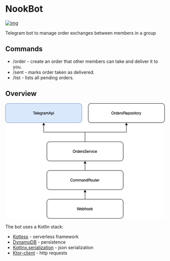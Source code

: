 # NookBot
[![img](https://img.shields.io/badge/telegram-bot-blue)](https://telegram.me/Nookex_bot)

Telegram bot to manage order exchanges between members in a group

## Commands
 - /order - create an order that other members can take and deliver it to you.
 - /sent - marks order taken as delivered.
 - /list - lists all pending orders.

## Overview
![](/img/high-level-design.png)

The bot uses a Kotlin stack:
 - [Kotless](https://github.com/JetBrains/kotless/) - serverless framework
 - [DynamoDB](https://aws.amazon.com/dynamodb/) - persistence
 - [Kotlinx.serialization](https://github.com/Kotlin/kotlinx.serialization) - json serialization
 - [Ktor-client](https://ktor.io/clients/index.html) - http requests